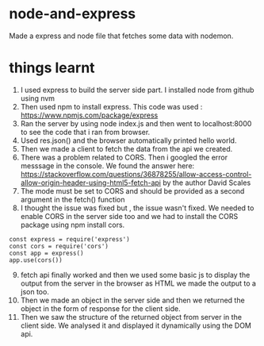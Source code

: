 # node-and-express
Made a express and node file that fetches some data
with nodemon. 


# things learnt 
1) I used express to build the server side part. I installed node from github using nvm
2) Then used npm to install express. This code was used : https://www.npmjs.com/package/express
3) Ran the server by using node index.js and then went to localhost:8000 to see the code that i ran from browser.
4) Used res.json() and the browser automatically printed hello world.
5) Then we made a client to fetch the data from the api we created.
6) There was  a problem related to CORS. Then i googled the error messsage in the console. We found the answer here:
https://stackoverflow.com/questions/36878255/allow-access-control-allow-origin-header-using-html5-fetch-api by the author 
David Scales
7) The mode must be set to CORS and should be provided as a second argument in the fetch() function
8) I thought the issue was fixed but , the issue wasn't fixed. We needed to enable CORS in the server side too and we had to install the CORS package using npm install cors. 
```
const express = require('express')
const cors = require('cors')
const app = express()
app.use(cors())
```
9) fetch api finally worked and then we used some basic js to display the output from the server in the browser as HTML we  made the output to a json too.
10) Then we made an object in the server side and then we returned the object in the form of response for the client side.
11) Then we saw the structure of the returned object from server in the client side. We analysed it and displayed it dynamically using the DOM api.
